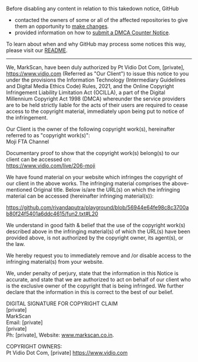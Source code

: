Before disabling any content in relation to this takedown notice, GitHub
- contacted the owners of some or all of the affected repositories to give them an opportunity to [make changes](https://docs.github.com/en/github/site-policy/dmca-takedown-policy#a-how-does-this-actually-work).
- provided information on how to [submit a DMCA Counter Notice](https://docs.github.com/en/articles/guide-to-submitting-a-dmca-counter-notice).

To learn about when and why GitHub may process some notices this way, please visit our [README](https://github.com/github/dmca/blob/master/README.md#anatomy-of-a-takedown-notice).

---


We, MarkScan, have been duly authorized by Pt Vidio Dot Com, [private], https://www.vidio.com (Referred as "Our Client") to issue this notice to you under the provisions the Information Technology (Intermediary Guidelines and Digital Media Ethics Code) Rules, 2021, and the Online Copyright Infringement Liability Limitation Act (OCILLA), a part of the Digital Millennium Copyright Act 1998 (DMCA) whereunder the service providers are to be held strictly liable for the acts of their users are required to cease access to the copyright material, immediately upon being put to notice of the infringement. 

Our Client is the owner of the following copyright work(s), hereinafter referred to as "copyright work(s)":  
Moji FTA Channel

Documentary proof to show that the copyright work(s) belong(s) to our client can be accessed on:  
https://www.vidio.com/live/206-moji 

We have found material on your website which infringes the copyright of our client in the above works. The infringing material comprises the above-mentioned Original title. Below is/are the URL(s) on which the infringing material can be accessed (hereinafter infringing material(s)):

https://github.com/rivandaputra/playground/blob/56944e64fe98c8c3700ab80f24f5401a6ddc4615/fun2.txt#L20

We understand in good faith & belief that the use of the copyright work(s) described above in the infringing material(s) of which the URL(s) have been provided above, is not authorized by the copyright owner, its agent(s), or the law.

We hereby request you to immediately remove and /or disable access to the infringing material(s) from your website.

We, under penalty of perjury, state that the information in this Notice is accurate, and state that we are authorized to act on behalf of our client who is the exclusive owner of the copyright that is being infringed. We further declare that the information in this is correct to the best of our belief.

DIGITAL SIGNATURE FOR COPYRIGHT CLAIM  
[private]  
MarkScan  
Email: [private]  
[private]  
Ph: [private], Website: www.markscan.co.in.  

COPYRIGHT OWNERS:  
Pt Vidio Dot Com, [private] https://www.vidio.com
